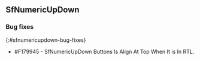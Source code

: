 ## SfNumericUpDown

### Bug fixes
{:#sfnumericupdown-bug-fixes}

* \#F179945 - SfNumericUpDown Buttons Is Align At Top When It is In RTL.